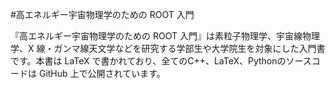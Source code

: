 #高エネルギー宇宙物理学のための ROOT 入門

『高エネルギー宇宙物理学のための ROOT 入門』は素粒子物理学、宇宙線物理学、X 線・ガンマ線天文学などを研究する学部生や大学院生を対象にした入門書です。本書は LaTeX で書かれており、全てのC++、LaTeX、Pythonのソースコードは GitHub 上で公開されています。
